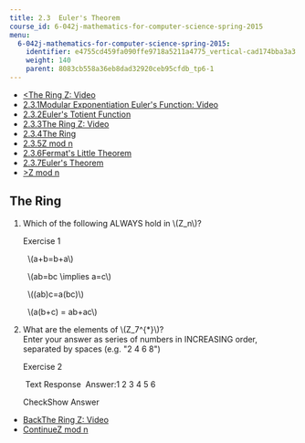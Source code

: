 ```yaml
---
title: 2.3  Euler's Theorem
course_id: 6-042j-mathematics-for-computer-science-spring-2015
menu:
  6-042j-mathematics-for-computer-science-spring-2015:
    identifier: e4755cd459fa090ffe9718a5211a4775_vertical-cad174bba3a3
    weight: 140
    parent: 8083cb558a36eb8dad32920ceb95cfdb_tp6-1
---
```

*   [<The Ring Z: Video](/courses/electrical-engineering-and-computer-science/6-042j-mathematics-for-computer-science-spring-2015/structures/tp6-1/vertical-96037fd2d933)
*   [2.3.1Modular Exponentiation Euler's Function: Video](/courses/electrical-engineering-and-computer-science/6-042j-mathematics-for-computer-science-spring-2015/structures/tp6-1)
*   [2.3.2Euler's Totient Function](/courses/electrical-engineering-and-computer-science/6-042j-mathematics-for-computer-science-spring-2015/structures/tp6-1/vertical-62a25d1dd25f)
*   [2.3.3The Ring Z: Video](/courses/electrical-engineering-and-computer-science/6-042j-mathematics-for-computer-science-spring-2015/structures/tp6-1/vertical-96037fd2d933)
*   [2.3.4The Ring](/courses/electrical-engineering-and-computer-science/6-042j-mathematics-for-computer-science-spring-2015/structures/tp6-1/vertical-cad174bba3a3)
*   [2.3.5Z mod n](/courses/electrical-engineering-and-computer-science/6-042j-mathematics-for-computer-science-spring-2015/structures/tp6-1/vertical-ad604933e05b)
*   [2.3.6Fermat's Little Theorem](/courses/electrical-engineering-and-computer-science/6-042j-mathematics-for-computer-science-spring-2015/structures/tp6-1/vertical-0be4c94c5864)
*   [2.3.7Euler's Theorem](/courses/electrical-engineering-and-computer-science/6-042j-mathematics-for-computer-science-spring-2015/structures/tp6-1/vertical-f4e414f3a824)
*   [\>Z mod n](/courses/electrical-engineering-and-computer-science/6-042j-mathematics-for-computer-science-spring-2015/structures/tp6-1/vertical-ad604933e05b)

The Ring
--------

  

1.  Which of the following ALWAYS hold in \\(Z\_n\\)?
    
    Exercise 1
    
    &nbsp; \\(a+b=b+a\\) &nbsp;
    
    &nbsp; \\(ab=bc \\implies a=c\\) &nbsp;
    
    &nbsp; \\((ab)c=a(bc)\\) &nbsp;
    
    &nbsp; \\(a(b+c) = ab+ac\\) &nbsp;
    
  
3.  What are the elements of \\(Z\_7^{\*}\\)?  
    Enter your answer as series of numbers in INCREASING order, separated by spaces (e.g. "2 4 6 8")
    
    Exercise 2
    
    &nbsp;Text Response&nbsp; Answer:1 2 3 4 5 6
    
    CheckShow Answer
    

*   [BackThe Ring Z: Video](/courses/electrical-engineering-and-computer-science/6-042j-mathematics-for-computer-science-spring-2015/structures/tp6-1/vertical-96037fd2d933)
*   [ContinueZ mod n](/courses/electrical-engineering-and-computer-science/6-042j-mathematics-for-computer-science-spring-2015/structures/tp6-1/vertical-ad604933e05b)